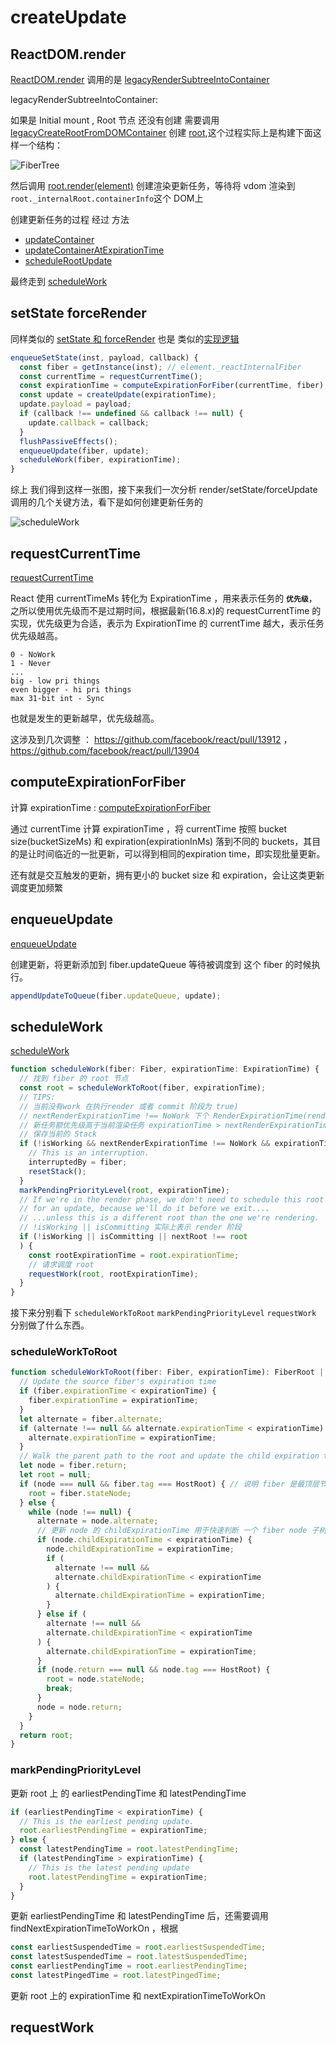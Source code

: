 # createUpdate

## ReactDOM.render

[ReactDOM.render](../react/packages/react-dom/src/client/ReactDOM.js#672) 调用的是 [legacyRenderSubtreeIntoContainer](../react/packages/react-dom/src/client/ReactDOM.js#540)

legacyRenderSubtreeIntoContainer:

如果是 Initial mount , Root 节点 还没有创建 需要调用 [legacyCreateRootFromDOMContainer](../react/packages/react-dom/src/client/ReactDOM.js#495) 创建 [root](../react/packages/react-dom/src/client/ReactDOM.js#537),这个过程实际上是构建下面这样一个结构：

![FiberTree](./images/FiberTree.png)

然后调用 [root.render(element)](../react/packages/react-dom/src/client/ReactDOM.js#373) 创建渲染更新任务，等待将 vdom 渲染到 `root._internalRoot.containerInfo`这个 DOM上

创建更新任务的过程 经过 方法

* [updateContainer](../react/packages/react-reconciler/src/ReactFiberReconciler.js#283)
* [updateContainerAtExpirationTime](../react/packages/react-reconciler/src/ReactFiberReconciler.js#162)
* [scheduleRootUpdate](../react/packages/react-reconciler/src/ReactFiberReconciler.js#115)

最终走到 [scheduleWork](../react/packages/react-reconciler/src/ReactFiberScheduler.js#1851)

## setState forceRender

同样类似的 [setState 和 forceRender](../react/packages/react/src/ReactBaseClasses.js) 也是 类似的[实现逻辑](../react/packages/react-reconciler/src/ReactFiberClassComponent.js)

```js
enqueueSetState(inst, payload, callback) {
  const fiber = getInstance(inst); // element._reactInternalFiber
  const currentTime = requestCurrentTime();
  const expirationTime = computeExpirationForFiber(currentTime, fiber);
  const update = createUpdate(expirationTime);
  update.payload = payload;
  if (callback !== undefined && callback !== null) {
    update.callback = callback;
  }
  flushPassiveEffects();
  enqueueUpdate(fiber, update);
  scheduleWork(fiber, expirationTime);
}
```

综上 我们得到这样一张图，接下来我们一次分析 render/setState/forceUpdate 调用的几个关键方法，看下是如何创建更新任务的

![scheduleWork](./images/scheduleWork.png)

## requestCurrentTime

[requestCurrentTime](../react/packages/react-reconciler/src/ReactFiberScheduler.js#2040)

React 使用 currentTimeMs 转化为 ExpirationTime ，用来表示任务的 **`优先级`**，之所以使用优先级而不是过期时间，根据最新(16.8.x)的 requestCurrentTime 的实现，优先级更为合适，表示为 ExpirationTime 的 currentTime 越大，表示任务优先级越高。

```
0 - NoWork
1 - Never
...
big - low pri things
even bigger - hi pri things
max 31-bit int - Sync
```

也就是发生的更新越早，优先级越高。

这涉及到几次调整 ： https://github.com/facebook/react/pull/13912 ，https://github.com/facebook/react/pull/13904

## computeExpirationForFiber

计算 expirationTime : [computeExpirationForFiber](../react/packages/react-reconciler/src/ReactFiberScheduler.js#1595)

通过 currentTime 计算 expirationTime ，将 currentTime 按照 bucket size(bucketSizeMs) 和 expiration(expirationInMs) 落到不同的 buckets，其目的是让时间临近的一批更新，可以得到相同的expiration time，即实现批量更新。

还有就是交互触发的更新，拥有更小的 bucket size 和 expiration，会让这类更新调度更加频繁

## enqueueUpdate

[enqueueUpdate](../react/packages/react-reconciler/src/ReactUpdateQueue.js#220)

创建更新，将更新添加到 fiber.updateQueue 等待被调度到 这个 fiber 的时候执行。

```js
appendUpdateToQueue(fiber.updateQueue, update);
```

## scheduleWork

[scheduleWork](../react/packages/react-reconciler/src/ReactFiberScheduler.js#1851)

```js
function scheduleWork(fiber: Fiber, expirationTime: ExpirationTime) {
  // 找到 fiber 的 root 节点
  const root = scheduleWorkToRoot(fiber, expirationTime);
  // TIPS: 
  // 当前没有work 在执行render 或者 commit 阶段为 true) 
  // nextRenderExpirationTime !== NoWork 下个 RenderExpirationTime(renderRoot 时 会设置为 root 的expirationTime,结束后设置为 NoWork)
  // 新任务额优先级高于当前渲染任务 expirationTime > nextRenderExpirationTime
  // 保存当前的 Stack
  if (!isWorking && nextRenderExpirationTime !== NoWork && expirationTime > nextRenderExpirationTime) {
    // This is an interruption.
    interruptedBy = fiber;
    resetStack();
  }
  markPendingPriorityLevel(root, expirationTime);
  // If we're in the render phase, we don't need to schedule this root
  // for an update, because we'll do it before we exit...、
  // ...unless this is a different root than the one we're rendering.
  // !isWorking || isCommitting 实际上表示 render 阶段
  if (!isWorking || isCommitting || nextRoot !== root 
  ) {    
    const rootExpirationTime = root.expirationTime;
    // 请求调度 root
    requestWork(root, rootExpirationTime);
  }
}
```

接下来分别看下 `scheduleWorkToRoot` `markPendingPriorityLevel` `requestWork` 分别做了什么东西。

### scheduleWorkToRoot

```js
function scheduleWorkToRoot(fiber: Fiber, expirationTime): FiberRoot | null {
  // Update the source fiber's expiration time
  if (fiber.expirationTime < expirationTime) {
    fiber.expirationTime = expirationTime;
  }
  let alternate = fiber.alternate;
  if (alternate !== null && alternate.expirationTime < expirationTime) {
    alternate.expirationTime = expirationTime;
  }
  // Walk the parent path to the root and update the child expiration time.
  let node = fiber.return;
  let root = null;
  if (node === null && fiber.tag === HostRoot) { // 说明 fiber 是最顶层节点了 对应的 stateNode 就是 fiberRoot
    root = fiber.stateNode;
  } else {
    while (node !== null) {
      alternate = node.alternate;
      // 更新 node 的 childExpirationTime 用于快速判断 一个 fiber node 子树上是否有需要执行的任务
      if (node.childExpirationTime < expirationTime) {
        node.childExpirationTime = expirationTime;
        if (
          alternate !== null &&
          alternate.childExpirationTime < expirationTime
        ) {
          alternate.childExpirationTime = expirationTime;
        }
      } else if (
        alternate !== null &&
        alternate.childExpirationTime < expirationTime
      ) {
        alternate.childExpirationTime = expirationTime;
      }
      if (node.return === null && node.tag === HostRoot) {
        root = node.stateNode;
        break;
      }
      node = node.return;
    }
  }
  return root;
}
```

### markPendingPriorityLevel

更新 root 上 的 earliestPendingTime 和  latestPendingTime

```js
if (earliestPendingTime < expirationTime) {
  // This is the earliest pending update.
  root.earliestPendingTime = expirationTime;
} else {
  const latestPendingTime = root.latestPendingTime;
  if (latestPendingTime > expirationTime) {
    // This is the latest pending update
    root.latestPendingTime = expirationTime;
  }
}
```

更新 earliestPendingTime 和  latestPendingTime 后，还需要调用 findNextExpirationTimeToWorkOn ，根据 

```js
const earliestSuspendedTime = root.earliestSuspendedTime;
const latestSuspendedTime = root.latestSuspendedTime;
const earliestPendingTime = root.earliestPendingTime;
const latestPingedTime = root.latestPingedTime;
```

更新 root 上的 expirationTime 和 nextExpirationTimeToWorkOn

## requestWork